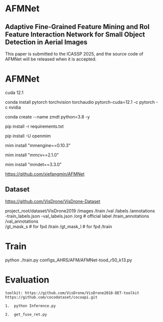 # AFMNet
## Adaptive Fine-Grained Feature Mining and RoI Feature Interaction Network for Small Object Detection in Aerial Images

This paper is submitted to the ICASSP 2025, and the source code of AFMNet will be released when it is accepted.

# AFMNet
cuda 12.1

conda install pytorch torchvision torchaudio pytorch-cuda=12.1 -c pytorch -c nvidia

conda create --name zmdt python=3.8 -y

pip install -r requirements.txt

pip install -U openmim

mim install "mmengine==0.10.3"

mim install "mmcv==2.1.0"

mim install "mmdet==3.3.0"

https://github.com/xiefangmin/AFMNet

## Dataset

https://github.com/VisDrone/VisDrone-Dataset

project_root/dataset/VisDrone2019
                                 /images
                                        /train
                                        /val
                                 /labels
                                        /annotations  
                                            -train_labels.json
                                            -val_labels.json
                                        /org          # official label
                                            /train_annotations  
                                            /val_annotations  
                                        /gt_mask_s  # for fpd
                                            /train
                                        /gt_mask_l  # for fpd
                                            /train



# Train

python ./train.py configs_AHRS/AFM/AFMNet-tood_r50_k13.py

# Evaluation
    toolkit: https://github.com/VisDrone/VisDrone2018-DET-toolkit   https://github.com/cocodataset/cocoapi.git
    
    1.  python Inference.py
    
    2.  get_fuse_ret.py
      
  
